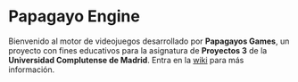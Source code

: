 # Papagayo Engine

Bienvenido al motor de videojuegos desarrollado por **Papagayos Games**, un proyecto con fines educativos para la asignatura de **Proyectos 3** de la **Universidad Complutense de Madrid**.
Entra en la [wiki](https://github.com/Papagayos-Games/Motor/wiki/Menu-Principal) para más información.
